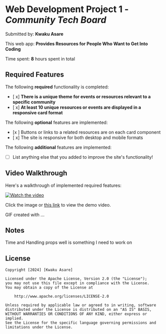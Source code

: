 # Web Development Project 1 - *Community Tech Board*

Submitted by: **Kwaku Asare**

This web app: **Provides Resources for People Who Want to Get Into Coding**

Time spent: **8** hours spent in total

## Required Features

The following **required** functionality is completed:

- [ x] **There is a unique theme for events or resources relevant to a specific community**
- [ x] **At least 10 unique resources or events are displayed in a responsive card format**

The following **optional** features are implemented:

- [x ] Buttons or links to a related resources are on each card component
- [ x] The site is responsive for both desktop and mobile formats

The following **additional** features are implemented:

* [ ] List anything else that you added to improve the site's functionality!

## Video Walkthrough

Here's a walkthrough of implemented required features:

[![Watch the video](https://cdn.loom.com/sessions/thumbnails/6f7ed166f7e047ce875fe2dde5291eb0-with-play.jpg)](https://www.loom.com/share/6f7ed166f7e047ce875fe2dde5291eb0?sid=e71efe1b-b598-4d7e-9bd5-3f110db8b16b)

Click the image or [this link](https://www.loom.com/share/6f7ed166f7e047ce875fe2dde5291eb0?sid=e71efe1b-b598-4d7e-9bd5-3f110db8b16b) to view the demo video.
<!-- Replace this with whatever GIF tool you used! -->
GIF created with ...  
<!-- Recommended tools:
[Kap](https://getkap.co/) for macOS
[ScreenToGif](https://www.screentogif.com/) for Windows
[peek](https://github.com/phw/peek) for Linux. -->

## Notes

Time and Handling props well is something I need to work on

## License

    Copyright [2024] [Kwaku Asare]

    Licensed under the Apache License, Version 2.0 (the "License");
    you may not use this file except in compliance with the License.
    You may obtain a copy of the License at

        http://www.apache.org/licenses/LICENSE-2.0

    Unless required by applicable law or agreed to in writing, software
    distributed under the License is distributed on an "AS IS" BASIS,
    WITHOUT WARRANTIES OR CONDITIONS OF ANY KIND, either express or implied.
    See the License for the specific language governing permissions and
    limitations under the License.
